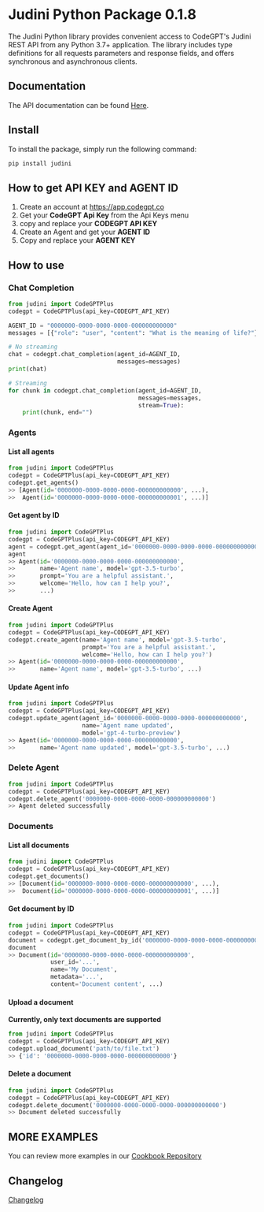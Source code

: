 
# Judini Python Package 0.1.8
The Judini Python library provides convenient access to CodeGPT's Judini REST API from any Python 3.7+ application. The library includes type definitions for all requests parameters and response fields, and offers synchronous and asynchronous clients.

## Documentation
The API documentation can be found [Here](https://developers.codegpt.co).

## Install
To install the package, simply run the following command:

```bash
pip install judini
```

## How to get API KEY and AGENT ID
1. Create an account at https://app.codegpt.co
2. Get your **CodeGPT Api Key** from the Api Keys menu
3. copy and replace your **CODEGPT API KEY**
4. Create an Agent and get your **AGENT ID**
5. Copy and replace your **AGENT KEY**

  
## How to use

### Chat Completion

```python
from judini import CodeGPTPlus
codegpt = CodeGPTPlus(api_key=CODEGPT_API_KEY)

AGENT_ID = "0000000-0000-0000-0000-000000000000"
messages = [{"role": "user", "content": "What is the meaning of life?"}]

# No streaming
chat = codegpt.chat_completion(agent_id=AGENT_ID,
                               messages=messages)
print(chat)

# Streaming
for chunk in codegpt.chat_completion(agent_id=AGENT_ID,
                                     messages=messages,
                                     stream=True):
    print(chunk, end="")
```

### Agents
#### List all agents
```python
from judini import CodeGPTPlus
codegpt = CodeGPTPlus(api_key=CODEGPT_API_KEY)
codegpt.get_agents()
>> [Agent(id='0000000-0000-0000-0000-000000000000', ...),
>>  Agent(id='0000000-0000-0000-0000-000000000001', ...)]
```

#### Get agent by ID
```python  
from judini import CodeGPTPlus
codegpt = CodeGPTPlus(api_key=CODEGPT_API_KEY)
agent = codegpt.get_agent(agent_id='0000000-0000-0000-0000-000000000000')
agent
>> Agent(id='0000000-0000-0000-0000-000000000000',
>>       name='Agent name', model='gpt-3.5-turbo',
>>       prompt='You are a helpful assistant.',
>>       welcome='Hello, how can I help you?',
>>       ...)
```

#### Create Agent
```python
from judini import CodeGPTPlus
codegpt = CodeGPTPlus(api_key=CODEGPT_API_KEY)
codegpt.create_agent(name='Agent name', model='gpt-3.5-turbo',
                     prompt='You are a helpful assistant.',
                     welcome='Hello, how can I help you?')
>> Agent(id='0000000-0000-0000-0000-000000000000',
>>       name='Agent name', model='gpt-3.5-turbo', ...)
```

#### Update Agent info
```python
from judini import CodeGPTPlus
codegpt = CodeGPTPlus(api_key=CODEGPT_API_KEY)
codegpt.update_agent(agent_id='0000000-0000-0000-0000-000000000000',
                     name='Agent name updated',
                     model='gpt-4-turbo-preview')
>> Agent(id='0000000-0000-0000-0000-000000000000',
>>       name='Agent name updated', model='gpt-3.5-turbo', ...)                    
```

### Delete Agent
```python
from judini import CodeGPTPlus
codegpt = CodeGPTPlus(api_key=CODEGPT_API_KEY)
codegpt.delete_agent('0000000-0000-0000-0000-000000000000')
>> Agent deleted successfully
```

### Documents
#### List all documents
```python
from judini import CodeGPTPlus
codegpt = CodeGPTPlus(api_key=CODEGPT_API_KEY)
codegpt.get_documents()
>> [Document(id='0000000-0000-0000-0000-000000000000', ...),
>>  Document(id='0000000-0000-0000-0000-000000000001', ...)]
```

#### Get document by ID
```python
from judini import CodeGPTPlus
codegpt = CodeGPTPlus(api_key=CODEGPT_API_KEY)
document = codegpt.get_document_by_id('0000000-0000-0000-0000-000000000000')
document
>> Document(id='0000000-0000-0000-0000-000000000000',
            user_id='...',
            name='My Document',
            metadata='...',
            content='Document content', ...)
```

#### Upload a document
**Currently, only text documents are supported**
```python	
from judini import CodeGPTPlus
codegpt = CodeGPTPlus(api_key=CODEGPT_API_KEY)
codegpt.upload_document('path/to/file.txt')
>> {'id': '0000000-0000-0000-0000-000000000000'}
```

#### Delete a document
```python
from judini import CodeGPTPlus
codegpt = CodeGPTPlus(api_key=CODEGPT_API_KEY)
codegpt.delete_document('0000000-0000-0000-0000-000000000000')
>> Document deleted successfully
```

## MORE EXAMPLES
You can review more examples in our [Cookbook Repository](https://github.com/judinilabs/cookbook/)

## Changelog
[Changelog](https://github.com/JudiniLabs/judini-python/blob/main/CHANGELOG.md)